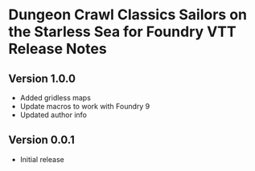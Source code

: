 # Dungeon Crawl Classics Sailors on the Starless Sea for Foundry VTT Release Notes

Version 1.0.0
-------------
* Added gridless maps
* Update macros to work with Foundry 9
* Updated author info

Version 0.0.1
--------------

* Initial release
